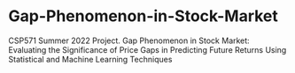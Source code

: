# Gap-Phenomenon-in-Stock-Market
CSP571 Summer 2022 Project. Gap Phenomenon in Stock Market: Evaluating the Significance of Price Gaps in Predicting Future Returns Using Statistical and Machine Learning Techniques
